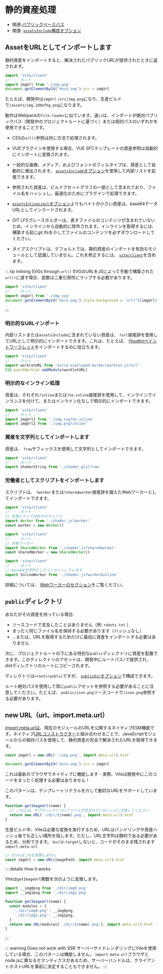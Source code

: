 # 静的資産処理

- 関連:[パブリックベースパス](./build#public-base-path)
- 関連: [`assetsInclude`構成オプション](/ja/config/shared-options.md#assetsinclude)

## AssetをURLとしてインポートします

静的資産をインポートすると、解決されたパブリックURLが提供されたときに返されます。

```js twoslash
import 'vite/client'
//  - -カット - -
import imgUrl from './img.png'
document.getElementById('hero-img').src = imgUrl
```

たとえば、開発中は`imgUrl` `/src/img.png`になり、生産ビルドで`/assets/img.2d8efhg.png`になります。

動作はWebpackの`file-loader`に似ています。違いは、インポートが絶対パブリックパス（開発中のプロジェクトルートに基づく）または相対パスのいずれかを使用できることです。

- CSSの`url()`参照は同じ方法で処理されます。

- VUEプラグインを使用する場合、VUE SFCテンプレートの資産参照は自動的にインポートに変換されます。

- 一般的な画像、メディア、およびフォントのフィルタイプは、資産として自動的に検出されます。 [`assetsInclude`オプション](/ja/config/shared-options.md#assetsinclude)を使用して内部リストを拡張できます。

- 参照された資産は、ビルドアセットグラフの一部として含まれており、ファイル名をハッシュし、最適化のためにプラグインで処理できます。

- [`assetsInlineLimit`オプション](/ja/config/build-options.md#build-assetsinlinelimit)よりもバイトが小さい資産は、base64データURLとしてインラードされます。

- GIT LFSプレースホルダーは、表すファイルのコンテンツが含まれていないため、インラインから自動的に除外されます。インラインを取得するには、構築する前にgit lfsを介してファイルのコンテンツを必ずダウンロードしてください。

- タイプスクリプトは、デフォルトでは、静的資産のインポートを有効なモジュールとして認識していません。これを修正するには、 [`vite/client`](./features#client-types)を含めます。

::: tip Inlining SVGs through `url()`
SVGのURLをJSによって手動で構築された`url()`に渡す場合、変数は二重引用符にラップする必要があります。

```js twoslash
import 'vite/client'
//  - -カット - -
import imgUrl from './img.svg'
document.getElementById('hero-img').style.background = `url("${imgUrl}")`
```

:::

### 明示的なURLインポート

内部リストまたは`assetsInclude`に含まれていない資産は、 `?url`接尾辞を使用してURLとして明示的にインポートできます。これは、たとえば、 [Houdiniペイントワークレット](https://developer.mozilla.org/en-US/docs/Web/API/CSS/paintWorklet_static)をインポートするのに役立ちます。

```js twoslash
import 'vite/client'
//  - -カット - -
import workletURL from 'extra-scalloped-border/worklet.js?url'
CSS.paintWorklet.addModule(workletURL)
```

### 明示的なインライン処理

資産は、それぞれ`?inline`または`?no-inline`接尾辞を使用して、インラインでインランスを付けて、またはインライン化なしで明示的にインポートできます。

```js twoslash
import 'vite/client'
//  - -カット - -
import imgUrl1 from './img.svg?no-inline'
import imgUrl2 from './img.png?inline'
```

### 資産を文字列としてインポートします

資産は、 `?raw`サフィックスを使用して文字列としてインポートできます。

```js twoslash
import 'vite/client'
//  - -カット - -
import shaderString from './shader.glsl?raw'
```

### 労働者としてスクリプトをインポートします

スクリプトは、 `?worker`または`?sharedworker`接尾辞を備えたWebワーカーとしてインポートできます。

```js twoslash
import 'vite/client'
//  - -カット - -
// 生産ビルドでは別々のチャンク
import Worker from './shader.js?worker'
const worker = new Worker()
```

```js twoslash
import 'vite/client'
//  - -カット - -
// 共有ワーカー
import SharedWorker from './shader.js?sharedworker'
const sharedWorker = new SharedWorker()
```

```js twoslash
import 'vite/client'
//  - -カット - -
// base64文字列としてインラインしています
import InlineWorker from './shader.js?worker&inline'
```

詳細については、 [Webワーカーのセクション](./features.md#web-workers)をご覧ください。

## `public`ディレクトリ

あなたがその資産を持っている場合:

- ソースコードで言及したことはありません（例: `robots.txt` ）
- まったく同じファイル名を保持する必要があります（ハッシュなし）
- ...または、URLを取得するためだけに最初に資産をインポートする必要はありません

次に、プロジェクトルートの下にある特別な`public`ディレクトリに資産を配置できます。このディレクトリのアセットは、開発中にルートパス`/`で提供され、distディレクトリのルートにコピーされます。

ディレクトリは`<root>/public`ですが、 [`publicDir`オプション](/ja/config/shared-options.md#publicdir)で構成できます。

ルート絶対パスを使用して常に`public`アセットを参照する必要があることに注意してください。たとえば、 `public/icon.png`ソースコードで`/icon.png`参照する必要があります。

## new URL（url、import.meta.url）

[import.meta.urlは](https://developer.mozilla.org/en-US/docs/Web/JavaScript/Reference/Statements/import.meta)、現在のモジュールのURLを公開するネイティブESM機能です。ネイティブ[URLコンストラクター](https://developer.mozilla.org/en-US/docs/Web/API/URL)と組み合わせることで、JavaScriptモジュールからの相対パスを使用して、静的資産の完全で解決されたURLを取得できます。

```js
const imgUrl = new URL('./img.png', import.meta.url).href

document.getElementById('hero-img').src = imgUrl
```

これは最新のブラウザでネイティブに機能します - 実際、Viteは開発中にこのコードをまったく処理する必要はありません！

このパターンは、テンプレートリテラルを介して動的なURLをサポートしています。

```js
function getImageUrl(name) {
  // これには、サブディレクトリにファイルが含まれていないことに注意してください
  return new URL(`./dir/${name}.png`, import.meta.url).href
}
```

生産ビルド中、Viteは必要な変換を実行するため、URLはバンドリングや資産ハッシュ後でも正しい場所を指します。ただし、URL文字列は静的である必要があるため、分析できます。 `build.target`しないと、コードがそのまま残されます`import.meta.url`

```js
// Viteはこれを変換しません
const imgUrl = new URL(imagePath, import.meta.url).href
```

::: details How it works

Viteは`getImageUrl`関数を次のように変換します。

```js
import __img0png from './dir/img0.png'
import __img1png from './dir/img1.png'

function getImageUrl(name) {
  const modules = {
    './dir/img0.png': __img0png,
    './dir/img1.png': __img1png,
  }
  return new URL(modules[`./dir/${name}.png`], import.meta.url).href
}
```

:::

::: warning Does not work with SSR
サーバーサイドレンダリングにViteを使用している場合、このパターンは機能しません。 `import.meta.url`ブラウザとnode.jsに異なるセマンティクスがあるため、サーバーバンドルは、クライアントホストURLを事前に決定することもできません。
:::
